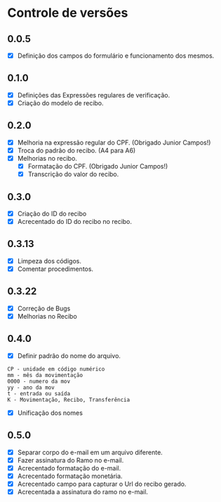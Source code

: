 # Controle de versões

## **0.0.5**

- [x] Definição dos campos do formulário e funcionamento dos mesmos.

## **0.1.0**
- [x] Definições das Expressões regulares de verificação.
- [x] Criação do modelo de recibo.

## **0.2.0**

- [x] Melhoria na expressão regular do CPF. (Obrigado Junior Campos!)
- [x] Troca do padrão do recibo. (A4 para A6)
- [x] Melhorias no recibo.
  - [x] Formatação do CPF. (Obrigado Junior Campos!)
  - [x] Transcrição do valor do recibo.

## **0.3.0**

- [x] Criação do ID do recibo
- [x] Acrecentado do ID do recibo no recibo.

## **0.3.13**

- [x] Limpeza dos códigos.
- [x] Comentar procedimentos.

## **0.3.22**

- [x] Correção de Bugs
- [x] Melhorias no Recibo

## 0.4.0

- [x] Definir padrão do nome do arquivo.

```O Nome do arquivo CPmm0000yyTK
CP - unidade em código numérico
mm - mês da movimentação
0000 - numero da mov
yy - ano da mov
t - entrada ou saída
K - Movimentação, Recibo, Transferência
```
- [x] Unificação dos nomes

## 0.5.0

- [x] Separar corpo do e-mail em um arquivo diferente.
- [x] Fazer assinatura do Ramo no e-mail.
- [x] Acrecentado formatação do e-mail.
- [x] Acrecentado formatação monetária.
- [x] Acrecentado campo para capturar o Url do recibo gerado.
- [x] Acrecentada a assinatura do ramo no e-mail.